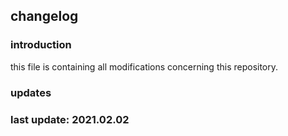 ## changelog

### introduction

this file is containing all modifications concerning this repository.

### updates

### last update: 2021.02.02
